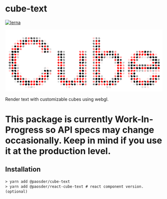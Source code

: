 # cube-text

[![lerna](https://img.shields.io/badge/maintained%20with-lerna-cc00ff.svg)](https://lerna.js.org/)

![thumbnail](./thumbnail.png)

Render text with customizable cubes using webgl.

# This package is currently Work-In-Progress so API specs may change occasionally. Keep in mind if you use it at the production level.

## Installation

```shell
> yarn add @paosder/cube-text
> yarn add @paosder/react-cube-text # react component version. (optional)
```
